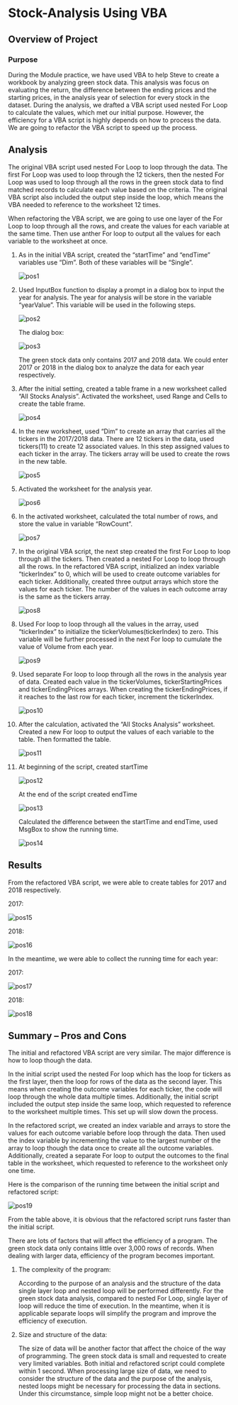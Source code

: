 # Stock-Analysis Using VBA

## Overview of Project

### Purpose

During the Module practice, we have used VBA to help Steve to create a workbook by analyzing green stock data. This analysis was focus on evaluating the return, the difference between the ending prices and the starting prices, in the analysis year of selection for every stock in the dataset. During the analysis, we drafted a VBA script used nested For Loop to calculate the values, which met our initial purpose. However, the efficiency for a VBA script is highly depends on how to process the data. We are going to refactor the VBA script to speed up the process.  

## Analysis

The original VBA script used nested For Loop to loop through the data. The first For Loop was used to loop through the 12 tickers, then the nested For Loop was used to loop through all the rows in the green stock data to find matched records to calculate each value based on the criteria. The original VBA script also included the output step inside the loop, which means the VBA needed to reference to the worksheet 12 times.  

When refactoring the VBA script, we are going to use one layer of the For Loop to loop through all the rows, and create the values for each variable at the same time. Then use anther For loop to output all the values for each variable to the worksheet at once. 

1.	As in the initial VBA script, created the “startTime” and “endTime” variables use “Dim”. Both of these variables will be “Single”.

    ![pos1](https://user-images.githubusercontent.com/79289806/109896432-eb37ba00-7c5e-11eb-986d-76b0afc20782.png)
 

2.	Used InputBox function to display a prompt in a dialog box to input the year for analysis. The year for analysis will be store in the variable “yearValue”. This variable will be used in the following steps.
 
    ![pos2](https://user-images.githubusercontent.com/79289806/109896433-ebd05080-7c5e-11eb-844c-1530da2fc31c.png)
 
    The dialog box:
 
    ![pos3](https://user-images.githubusercontent.com/79289806/109896434-ebd05080-7c5e-11eb-93c1-ef605034bbd4.png)
    
    The green stock data only contains 2017 and 2018 data. We could enter 2017 or 2018 in the dialog box to analyze the data for each year respectively.

3.	After the initial setting, created a table frame in a new worksheet called “All Stocks Analysis”. Activated the worksheet, used Range and Cells to create the table frame. 

    ![pos4](https://user-images.githubusercontent.com/79289806/109896435-ebd05080-7c5e-11eb-8846-a8382e2be957.png)
 

4.	In the new worksheet, used “Dim” to create an array that carries all the tickers in the 2017/2018 data. There are 12 tickers in the data, used tickers(11) to create 12 associated values. In this step assigned values to each ticker in the array. The tickers array will be used to create the rows in the new table. 
 
    ![pos5](https://user-images.githubusercontent.com/79289806/109896436-ebd05080-7c5e-11eb-8d31-1f9478a1438f.png)

5.	Activated the worksheet for the analysis year.

    ![pos6](https://user-images.githubusercontent.com/79289806/109896438-ebd05080-7c5e-11eb-998c-12f758466b9b.png)

6.	In the activated worksheet, calculated the total number of rows, and store the value in variable “RowCount”.

    ![pos7](https://user-images.githubusercontent.com/79289806/109896440-ebd05080-7c5e-11eb-8384-4dd51cd452a7.png)
 
7.	In the original VBA script, the next step created the first For Loop to loop through all the tickers. Then created a nested For Loop to loop through all the rows. In the refactored VBA script, initialized an index variable “tickerIndex” to 0, which will be used to create outcome variables for each ticker. Additionally, created three output arrays which store the values for each ticker. The number of the values in each outcome array is the same as the tickers array.

    ![pos8](https://user-images.githubusercontent.com/79289806/109896441-ebd05080-7c5e-11eb-9dca-b588b676ea69.png)
 
8.	Used For loop to loop through all the values in the array, used “tickerIndex” to initialize the tickerVolumes(tickerIndex) to zero. This variable will be further processed in the next For loop to cumulate the value of Volume from each year. 
 
    ![pos9](https://user-images.githubusercontent.com/79289806/109896443-ec68e700-7c5e-11eb-80e3-15193eb33ba4.png)
    
9.	Used separate For loop to loop through all the rows in the analysis year of data. Created each value in the tickerVolumes, tickerStartingPrices and tickerEndingPrices arrays. When creating the tickerEndingPrices, if it reaches to the last row for each ticker, increment the tickerIndex. 

    ![pos10](https://user-images.githubusercontent.com/79289806/109896444-ec68e700-7c5e-11eb-897c-8219e62a1e36.png)

10.	After the calculation, activated the “All Stocks Analysis” worksheet. Created a new For loop to output the values of each variable to the table. Then formatted the table. 

    ![pos11](https://user-images.githubusercontent.com/79289806/109896446-ec68e700-7c5e-11eb-88a9-1d81920256b5.png)

11.	At beginning of the script, created startTime

    ![pos12](https://user-images.githubusercontent.com/79289806/109896447-ec68e700-7c5e-11eb-9ead-0780d32f7346.png)
 
    At the end of the script created endTime
    

    ![pos13](https://user-images.githubusercontent.com/79289806/109896448-ec68e700-7c5e-11eb-8727-944e2a600448.png)
    
 
    Calculated the difference between the startTime and endTime, used MsgBox to show the running time.
    

    ![pos14](https://user-images.githubusercontent.com/79289806/109896449-ec68e700-7c5e-11eb-902a-441e104161aa.png)

## Results

From the refactored VBA script, we were able to create tables for 2017 and 2018 respectively.

2017:

![pos15](https://user-images.githubusercontent.com/79289806/109896450-ec68e700-7c5e-11eb-8f38-2ff5ebe84508.png)
 
2018:
 
![pos16](https://user-images.githubusercontent.com/79289806/109896451-ec68e700-7c5e-11eb-857d-ab92f7529ea0.png)

In the meantime, we were able to collect the running time for each year:

2017:
 
![pos17](https://user-images.githubusercontent.com/79289806/109896453-ed017d80-7c5e-11eb-8fd4-269e1d9def7b.png)

2018:
 
![pos18](https://user-images.githubusercontent.com/79289806/109896430-eb37ba00-7c5e-11eb-8a14-60d9d23fdd71.png)

## Summary – Pros and Cons

The initial and refactored VBA script are very similar. The major difference is how to loop though the data. 

In the initial script used the nested For loop which has the loop for tickers as the first layer, then the loop for rows of the data as the second layer. This means when creating the outcome variables for each ticker, the code will loop through the whole data multiple times. Additionally, the initial script included the output step inside the same loop, which requested to reference to the worksheet multiple times. This set up will slow down the process.

In the refactored script, we created an index variable and arrays to store the values for each outcome variable before loop through the data. Then used the index variable by incrementing the value to the largest number of the array to loop though the data once to create all the outcome variables. Additionally, created a separate For loop to output the outcomes to the final table in the worksheet, which requested to reference to the worksheet only one time. 

Here is the comparison of the running time between the initial script and refactored script:

![pos19](https://user-images.githubusercontent.com/79289806/109896431-eb37ba00-7c5e-11eb-9278-57a4ab4e516a.png)

From the table above, it is obvious that the refactored script runs faster than the initial script. 

There are lots of factors that will affect the efficiency of a program.  The green stock data only contains little over 3,000 rows of records. When dealing with larger data, efficiency of the program becomes important. 

1.	The complexity of the program:

    According to the purpose of an analysis and the structure of the data single layer loop and nested loop will be performed differently. For the green stock data analysis,         compared to nested For Loop, single layer of loop will reduce the time of execution. In the meantime, when it is applicable separate loops will simplify the program and         improve the efficiency of execution.

2.	Size and structure of the data:

    The size of data will be another factor that affect the choice of the way of programming. The green stock data is small and requested to create very limited variables. Both     initial and refactored script could complete within 1 second. When processing large size of data, we need to consider the structure of the data and the purpose of the           analysis, nested loops might be necessary for processing the data in sections. Under this circumstance, simple loop might not be a better choice. 
